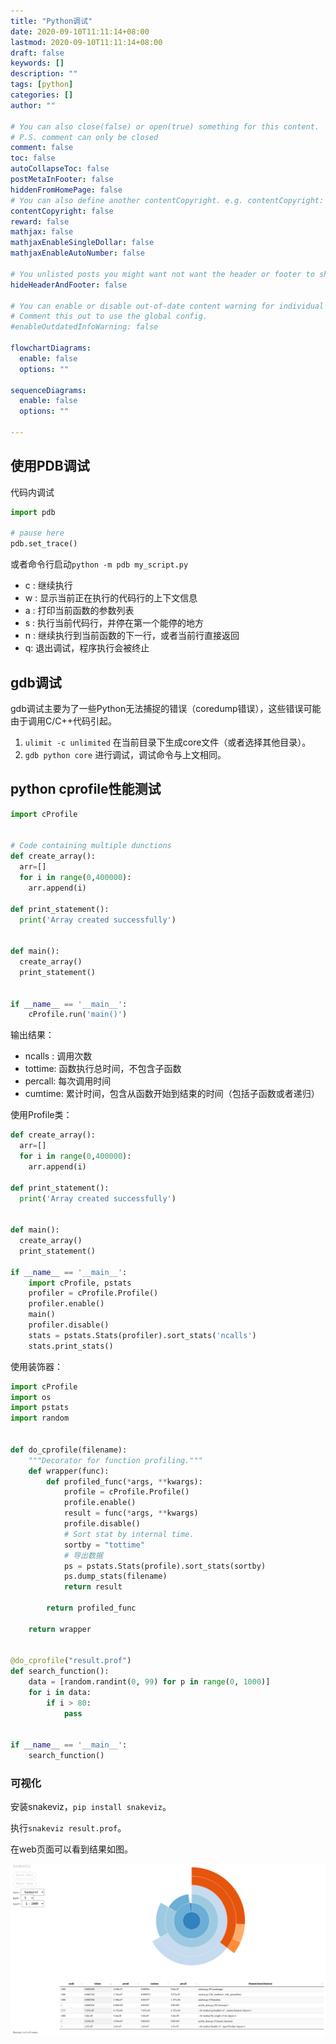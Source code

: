 ```yaml
---
title: "Python调试"
date: 2020-09-10T11:11:14+08:00
lastmod: 2020-09-10T11:11:14+08:00
draft: false
keywords: []
description: ""
tags: [python]
categories: []
author: ""

# You can also close(false) or open(true) something for this content.
# P.S. comment can only be closed
comment: false
toc: false
autoCollapseToc: false
postMetaInFooter: false
hiddenFromHomePage: false
# You can also define another contentCopyright. e.g. contentCopyright: "This is another copyright."
contentCopyright: false
reward: false
mathjax: false
mathjaxEnableSingleDollar: false
mathjaxEnableAutoNumber: false

# You unlisted posts you might want not want the header or footer to show
hideHeaderAndFooter: false

# You can enable or disable out-of-date content warning for individual post.
# Comment this out to use the global config.
#enableOutdatedInfoWarning: false

flowchartDiagrams:
  enable: false
  options: ""

sequenceDiagrams: 
  enable: false
  options: ""

---
```


<!--more-->
## 使用PDB调试
代码内调试
  ``` python
import pdb
  
# pause here
pdb.set_trace()

```
或者命令行启动`python -m pdb my_script.py`
    
- c : 继续执行 
- w : 显示当前正在执行的代码行的上下文信息 
- a : 打印当前函数的参数列表 
- s : 执行当前代码行，并停在第一个能停的地方 
- n : 继续执行到当前函数的下一行，或者当前行直接返回 
- q: 退出调试，程序执行会被终止

## gdb调试
gdb调试主要为了一些Python无法捕捉的错误（coredump错误），这些错误可能由于调用C/C++代码引起。
1. `ulimit -c unlimited` 在当前目录下生成core文件（或者选择其他目录）。
2. `gdb python core` 进行调试，调试命令与上文相同。
## python cprofile性能测试
```python
import cProfile


# Code containing multiple dunctions
def create_array():
  arr=[]
  for i in range(0,400000):
    arr.append(i)

def print_statement():
  print('Array created successfully')


def main():
  create_array()
  print_statement()


if __name__ == '__main__':
    cProfile.run('main()')

```
输出结果：
- ncalls : 调用次数
- tottime: 函数执行总时间，不包含子函数
- percall: 每次调用时间
- cumtime: 累计时间，包含从函数开始到结束的时间（包括子函数或者递归）

使用Profile类：
```python
def create_array():
  arr=[]
  for i in range(0,400000):
    arr.append(i)

def print_statement():
  print('Array created successfully')


def main():
  create_array()
  print_statement()

if __name__ == '__main__':
    import cProfile, pstats
    profiler = cProfile.Profile()
    profiler.enable()
    main()
    profiler.disable()
    stats = pstats.Stats(profiler).sort_stats('ncalls')
    stats.print_stats()
```

使用装饰器：

``` python
import cProfile
import os
import pstats
import random


def do_cprofile(filename):
    """Decorator for function profiling."""
    def wrapper(func):
        def profiled_func(*args, **kwargs):
            profile = cProfile.Profile()
            profile.enable()
            result = func(*args, **kwargs)
            profile.disable()
            # Sort stat by internal time.
            sortby = "tottime"
            # 导出数据
            ps = pstats.Stats(profile).sort_stats(sortby)
            ps.dump_stats(filename)
            return result

        return profiled_func

    return wrapper


@do_cprofile("result.prof")
def search_function():
    data = [random.randint(0, 99) for p in range(0, 1000)]
    for i in data:
        if i > 80:
            pass


if __name__ == '__main__':
    search_function()
```

### 可视化
安装snakeviz，`pip install snakeviz`。

执行`snakeviz result.prof`。

在web页面可以看到结果如图。

![](/post/snakeviz_pf.png)